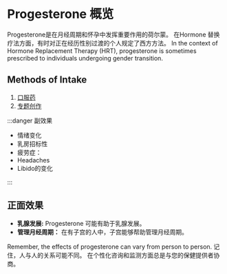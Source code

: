 # Progesterone 概览

Progesterone是在月经周期和怀孕中发挥重要作用的荷尔蒙。 在Hormone 替换疗法方面，有时对正在经历性别过渡的个人规定了西方方法。 In the context of Hormone Replacement Therapy (HRT), progesterone is sometimes prescribed to individuals undergoing gender transition.

## Methods of Intake

1. [口服药](/guide/progesterone/pills/)
2. [专题创作](/guide/progesterone/topical/)

:::danger 副效果

- 情绪变化
- 乳房招标性
- 疲劳症：
- Headaches
- Libido的变化

:::

## 正面效果

- **乳腺发展:** Progesterone 可能有助于乳腺发展。
- **管理月经周期：** 在有子宫的人中，子宫能够帮助管理月经周期。

Remember, the effects of progesterone can vary from person to person. 记住，人与人的关系可能不同。 在个性化咨询和监测方面总是与您的保健提供者协商。
